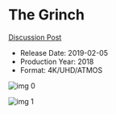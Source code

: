 # The Grinch

[Discussion Post](https://www.avsforum.com/threads/bass-eq-for-filtered-movies.2995212/post-57504822)

* Release Date: 2019-02-05
* Production Year: 2018
* Format: 4K/UHD/ATMOS

![img 0](https://i.imgur.com/668lZwy.jpg)

![img 1](https://i.imgur.com/9WnJ5Zl.jpg)

